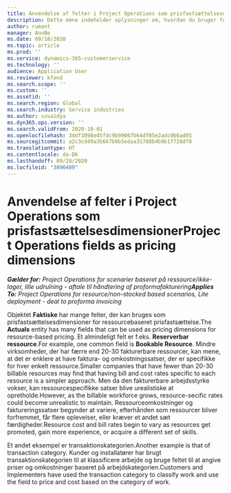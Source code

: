 ```yaml
---
title: Anvendelse af felter i Project Operations som prisfastsættelsesdimensioner
description: Dette emne indeholder oplysninger om, hvordan du bruger felter som prisfastsættelsesdimensioner i Dynamics 365 Project Operations.
author: rumant
manager: AnnBe
ms.date: 09/18/2020
ms.topic: article
ms.prod: ''
ms.service: dynamics-365-customerservice
ms.technology: ''
audience: Application User
ms.reviewer: kfend
ms.search.scope: ''
ms.custom: ''
ms.assetid: ''
ms.search.region: Global
ms.search.industry: Service industries
ms.author: suvaidya
ms.dyn365.ops.version: ''
ms.search.validFrom: 2020-10-01
ms.openlocfilehash: 3ddf3098e45fdc9b99067b64df05e2adc0b6ad05
ms.sourcegitcommit: a2c3cd49a3b667b8b5edaa31788b4b9b1f728d78
ms.translationtype: HT
ms.contentlocale: da-DK
ms.lasthandoff: 09/28/2020
ms.locfileid: "3896409"
---
```

# <a name="project-operations-fields-as-pricing-dimensions"></a><span data-ttu-id="3042a-103">Anvendelse af felter i Project Operations som prisfastsættelsesdimensioner</span><span class="sxs-lookup"><span data-stu-id="3042a-103">Project Operations fields as pricing dimensions</span></span>

<span data-ttu-id="3042a-104">_**Gælder for:** Project Operations for scenarier baseret på ressource/ikke-lager, lille udrulning - aftale til håndtering af proformafakturering_</span><span class="sxs-lookup"><span data-stu-id="3042a-104">_**Applies To:** Project Operations for resource/non-stocked based scenarios, Lite deployment - deal to proforma invoicing_</span></span>

<span data-ttu-id="3042a-105">Objektet **Faktiske** har mange felter, der kan bruges som prisfastsættelsesdimensioner for ressourcebaseret prisfastsættelse.</span><span class="sxs-lookup"><span data-stu-id="3042a-105">The **Actuals** entity has many fields that can be used as pricing dimensions for resource-based pricing.</span></span> <span data-ttu-id="3042a-106">Et almindeligt felt er f.eks. **Reserverbar ressource**.</span><span class="sxs-lookup"><span data-stu-id="3042a-106">For example, one common field is **Bookable Resource**.</span></span> <span data-ttu-id="3042a-107">Mindre virksomheder, der har færre end 20-30 fakturerbare ressourcer, kan mene, at det er enklere at have faktura- og omkostningssatser, der er specifikke for hver enkelt ressource.</span><span class="sxs-lookup"><span data-stu-id="3042a-107">Smaller companies that have fewer than 20-30 billable resources may find that having bill and cost rates specific to each resource is a simpler approach.</span></span> <span data-ttu-id="3042a-108">Men da den fakturerbare arbejdsstyrke vokser, kan ressourcespecifikke satser blive urealistiske at opretholde.</span><span class="sxs-lookup"><span data-stu-id="3042a-108">However, as the billable workforce grows, resource-secific rates could become unrealistic to maintain.</span></span> <span data-ttu-id="3042a-109">Ressourceomkostninger og faktureringssatser begynder at variere, efterhånden som ressourcer bliver forfremmet, får flere oplevelser, eller kræver et andet sæt færdigheder.</span><span class="sxs-lookup"><span data-stu-id="3042a-109">Resource cost and bill rates begin to vary as resources get promoted, gain more experience, or acquire a different set of skills.</span></span> 

<span data-ttu-id="3042a-110">Et andet eksempel er transaktionskategorien.</span><span class="sxs-lookup"><span data-stu-id="3042a-110">Another example is that of transaction category.</span></span> <span data-ttu-id="3042a-111">Kunder og installatører har brugt transaktionskategorien til at klassificere arbejde og bruge feltet til at angive priser og omkostninger baseret på arbejdskategorien.</span><span class="sxs-lookup"><span data-stu-id="3042a-111">Customers and Implementers have used the transaction category to classify work and use the field to price and cost based on the category of work.</span></span>
